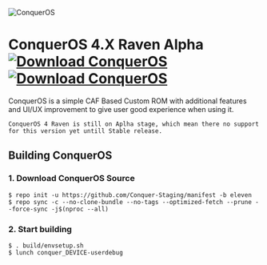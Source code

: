 ![ConquerOS](https://raw.githubusercontent.com/ConquerOS/manifest/ten/logo.png)

# ConquerOS 4.X Raven Alpha [![Download ConquerOS](https://img.shields.io/sourceforge/dt/conqueros.svg)](https://sourceforge.net/projects/conqueros/files/latest/download)  [![Download ConquerOS](https://img.shields.io/sourceforge/dm/conqueros.svg)](https://sourceforge.net/projects/conqueros/files/latest/download)  
ConquerOS is a simple CAF Based Custom ROM with additional features and UI/UX improvement to give user good experience when using it.

```
ConquerOS 4 Raven is still on Aplha stage, which mean there no support for this version yet untill Stable release.
```

## Building ConquerOS

### 1. Download ConquerOS Source
```
$ repo init -u https://github.com/Conquer-Staging/manifest -b eleven
$ repo sync -c --no-clone-bundle --no-tags --optimized-fetch --prune --force-sync -j$(nproc --all)
```

### 2. Start building
```
$ . build/envsetup.sh
$ lunch conquer_DEVICE-userdebug
```
